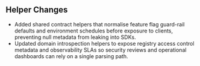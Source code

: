 ## Helper Changes

- Added shared contract helpers that normalise feature flag guard-rail defaults and environment schedules before exposure to clients, preventing null metadata from leaking into SDKs.
- Updated domain introspection helpers to expose registry access control metadata and observability SLAs so security reviews and operational dashboards can rely on a single parsing path.
